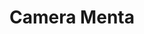 ---
title: Camera Menta
tipologia: Camera Matrimoniale
description: Camera matrimoniale per due ospiti adulti, bagno con doccia, tv sat, WiFi free e tutto ciò che serve per un soggiorno perfetto
background:
  src: /img/DSC_4143.jpg
  alt: Foto camera manta
image: 
    src: src/assets/menta/DSC_4129.jpg
    alt: Foto camera manta
imag1: 
    src: src/assets/menta/DSC_4129.jpg
    alt: Foto camera manta
image2: 
    src: src/assets/menta/DSC_4129.jpg
    alt: Foto camera manta
image3: 
    src: src/assets/menta/DSC_4129.jpg
    alt: Foto camera manta
tags: camere

---